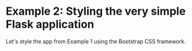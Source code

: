 # Example 2: Styling the very simple Flask application

Let's style the app from Example 1 using the Bootstrap CSS framework.